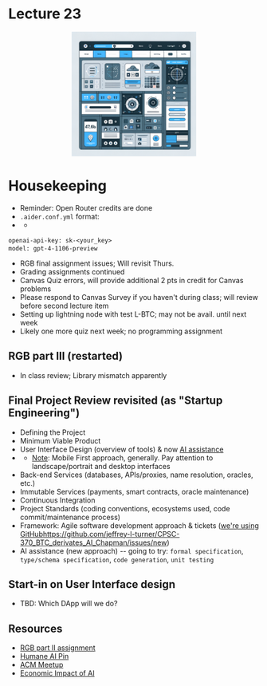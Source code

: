# Lecture 23

<div align="center">
  <img src="./SPA_img.png" width="250" height="250" />
</div>

# Housekeeping

- Reminder: Open Router credits are done
- `.aider.conf.yml` format:
- *
```
openai-api-key: sk-<your_key>
model: gpt-4-1106-preview
```
- RGB final assignment issues; Will revisit Thurs.
- Grading assignments continued
- Canvas Quiz errors, will provide additional 2 pts in credit for Canvas problems
- Please respond to Canvas Survey if you haven't during class; will review before second lecture item
- Setting up lightning node with test L-BTC; may not be avail. until next week
- Likely one more quiz next week; no programming assignment

## RGB part III (restarted)

* In class review; Library mismatch apparently

## Final Project Review revisited (as "Startup Engineering")

- Defining the Project
- Minimum Viable Product
- User Interface Design (overview of tools) & now [AI assistance](https://app.uizard.io/)
- * [Note](https://www.interaction-design.org/literature/topics/mobile-first): Mobile First approach, generally. Pay attention to landscape/portrait and desktop interfaces
- Back-end Services (databases, APIs/proxies, name resolution, oracles, etc.)
- Immutable Services (payments, smart contracts, oracle maintenance)
- Continuous Integration
- Project Standards (coding conventions, ecosystems used, code commit/maintenance process)
- Framework: Agile software development approach & tickets ([we're using GitHub]()https://github.com/jeffrey-l-turner/CPSC-370_BTC_derivates_AI_Chapman/issues/new)
- AI assistance (new approach) -- going to try: `formal specification`, `type/schema specification`, `code generation`, `unit testing`

## Start-in on User Interface design

- TBD: Which DApp will we do?

## Resources

* [RGB part II assignment](../assignments/31_Oct_2023.md)
* [Humane AI Pin](https://mashable.com/article/humane-ai-pin-futuristic-features)
* [ACM Meetup](https://meetu.ps/e/MBXNY/hvZVH/i)
* [Economic Impact of AI](https://podcasts.apple.com/us/podcast/what-bitcoin-did/id1317356120?i=1000632835640)

